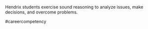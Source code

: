 Hendrix students exercise sound reasoning to analyze issues, make decisions, and overcome problems.

#careercompetency